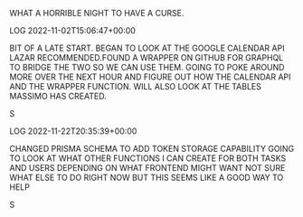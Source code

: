 WHAT A
HORRIBLE
NIGHT TO
HAVE A
CURSE.


LOG 2022-11-02T15:06:47+00:00 

BIT OF A LATE START. BEGAN TO LOOK AT THE GOOGLE CALENDAR API LAZAR RECOMMENDED.FOUND A WRAPPER ON GITHUB FOR GRAPHQL TO BRIDGE THE TWO SO WE CAN USE THEM. GOING TO POKE AROUND MORE OVER THE NEXT HOUR AND FIGURE OUT HOW THE CALENDAR API AND THE WRAPPER FUNCTION. WILL ALSO LOOK AT THE TABLES MASSIMO HAS CREATED.

S

LOG 2022-11-22T20:35:39+00:00	

CHANGED PRISMA SCHEMA TO ADD TOKEN STORAGE CAPABILITY
GOING TO LOOK AT WHAT OTHER FUNCTIONS I CAN CREATE FOR BOTH TASKS AND USERS DEPENDING ON WHAT FRONTEND MIGHT WANT
NOT SURE WHAT ELSE TO DO RIGHT NOW BUT THIS SEEMS LIKE A GOOD WAY TO HELP

S
